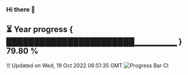 ### Hi there 👋
⏳ Year progress { ███████████████████████▁▁▁▁▁▁▁ } 79.80 %
---
⏰ Updated on Wed, 19 Oct 2022 06:51:35 GMT
![Progress Bar CI](https://github.com/Moyi321/Moyi321/workflows/Progress%20Bar%20CI/badge.svg)
